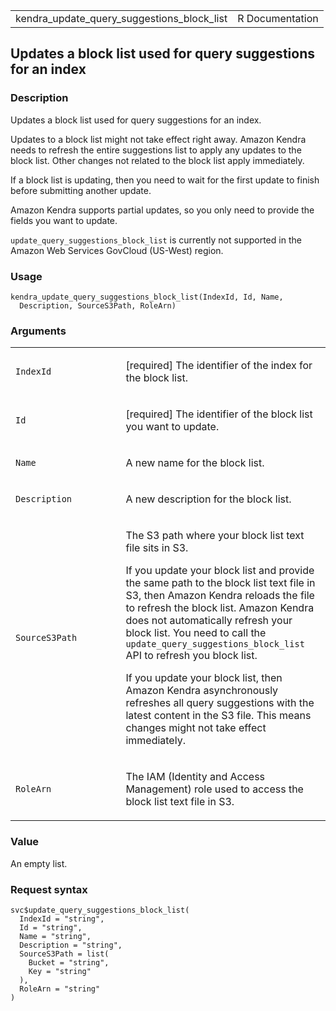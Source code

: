 <table style="width: 100%;">
<tbody>
<tr class="odd">
<td>kendra_update_query_suggestions_block_list</td>
<td style="text-align: right;">R Documentation</td>
</tr>
</tbody>
</table>

## Updates a block list used for query suggestions for an index

### Description

Updates a block list used for query suggestions for an index.

Updates to a block list might not take effect right away. Amazon Kendra
needs to refresh the entire suggestions list to apply any updates to the
block list. Other changes not related to the block list apply
immediately.

If a block list is updating, then you need to wait for the first update
to finish before submitting another update.

Amazon Kendra supports partial updates, so you only need to provide the
fields you want to update.

`update_query_suggestions_block_list` is currently not supported in the
Amazon Web Services GovCloud (US-West) region.

### Usage

    kendra_update_query_suggestions_block_list(IndexId, Id, Name,
      Description, SourceS3Path, RoleArn)

### Arguments

<table>
<colgroup>
<col style="width: 35%" />
<col style="width: 65%" />
</colgroup>
<tbody>
<tr class="odd">
<td><code
id="kendra_update_query_suggestions_block_list_:_IndexId">IndexId</code></td>
<td><p>[required] The identifier of the index for the block
list.</p></td>
</tr>
<tr class="even">
<td><code
id="kendra_update_query_suggestions_block_list_:_Id">Id</code></td>
<td><p>[required] The identifier of the block list you want to
update.</p></td>
</tr>
<tr class="odd">
<td><code
id="kendra_update_query_suggestions_block_list_:_Name">Name</code></td>
<td><p>A new name for the block list.</p></td>
</tr>
<tr class="even">
<td><code
id="kendra_update_query_suggestions_block_list_:_Description">Description</code></td>
<td><p>A new description for the block list.</p></td>
</tr>
<tr class="odd">
<td><code
id="kendra_update_query_suggestions_block_list_:_SourceS3Path">SourceS3Path</code></td>
<td><p>The S3 path where your block list text file sits in S3.</p>
<p>If you update your block list and provide the same path to the block
list text file in S3, then Amazon Kendra reloads the file to refresh the
block list. Amazon Kendra does not automatically refresh your block
list. You need to call the
<code>update_query_suggestions_block_list</code> API to refresh you
block list.</p>
<p>If you update your block list, then Amazon Kendra asynchronously
refreshes all query suggestions with the latest content in the S3 file.
This means changes might not take effect immediately.</p></td>
</tr>
<tr class="even">
<td><code
id="kendra_update_query_suggestions_block_list_:_RoleArn">RoleArn</code></td>
<td><p>The IAM (Identity and Access Management) role used to access the
block list text file in S3.</p></td>
</tr>
</tbody>
</table>

### Value

An empty list.

### Request syntax

    svc$update_query_suggestions_block_list(
      IndexId = "string",
      Id = "string",
      Name = "string",
      Description = "string",
      SourceS3Path = list(
        Bucket = "string",
        Key = "string"
      ),
      RoleArn = "string"
    )
